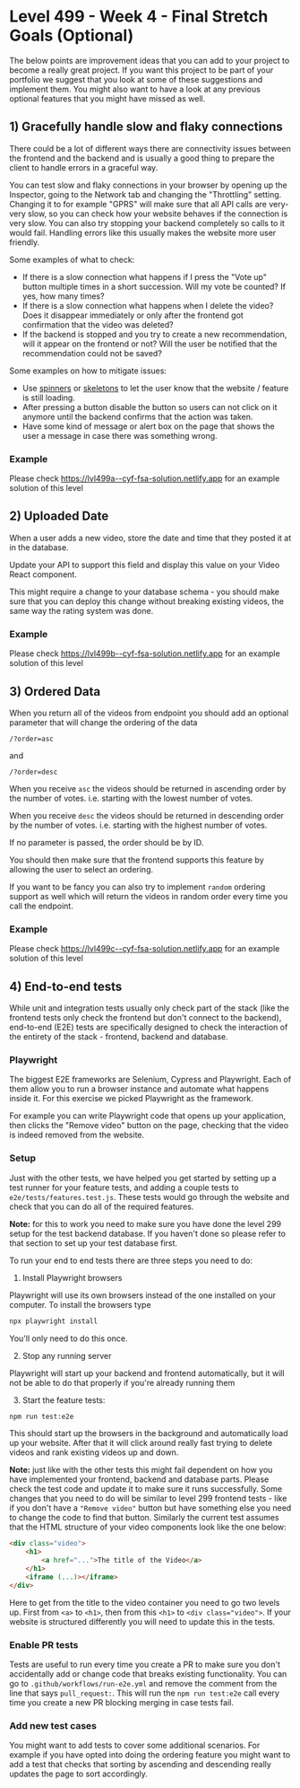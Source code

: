# Level 499 - Week 4 - Final Stretch Goals (Optional)

The below points are improvement ideas that you can add to your project to become a really great project. If you want this project to be part of your portfolio we suggest that you look at some of these suggestions and implement them. You might also want to have a look at any previous optional features that you might have missed as well.

## 1) Gracefully handle slow and flaky connections

There could be a lot of different ways there are connectivity issues between the frontend and the backend and is usually a good thing to prepare the client to handle errors in a graceful way.

You can test slow and flaky connections in your browser by opening up the Inspector, going to the Network tab and changing the "Throttling" setting. Changing it to for example "GPRS" will make sure that all API calls are very-very slow, so you can check how your website behaves if the connection is very slow. You can also try stopping your backend completely so calls to it would fail. Handling errors like this usually makes the website more user friendly.

Some examples of what to check:

- If there is a slow connection what happens if I press the "Vote up" button multiple times in a short succession. Will my vote be counted? If yes, how many times?
- If there is a slow connection what happens when I delete the video? Does it disappear immediately or only after the frontend got confirmation that the video was deleted?
- If the backend is stopped and you try to create a new recommendation, will it appear on the frontend or not? Will the user be notified that the recommendation could not be saved?

Some examples on how to mitigate issues:

- Use [spinners](https://mui.com/material-ui/react-progress/) or [skeletons](https://mui.com/material-ui/react-skeleton/) to let the user know that the website / feature is still loading.
- After pressing a button disable the button so users can not click on it anymore until the backend confirms that the action was taken.
- Have some kind of message or alert box on the page that shows the user a message in case there was something wrong.

### Example

Please check https://lvl499a--cyf-fsa-solution.netlify.app for an example solution of this level

## 2) Uploaded Date

When a user adds a new video, store the date and time that they posted it at in the database.

Update your API to support this field and display this value on your Video React component.

This might require a change to your database schema - you should make sure that you can deploy this change without breaking existing videos, the same way the rating system was done.

### Example

Please check https://lvl499b--cyf-fsa-solution.netlify.app for an example solution of this level

## 3) Ordered Data

When you return all of the videos from endpoint you should add an optional parameter that will change the ordering of the data

```
/?order=asc
```

and

```
/?order=desc
```

When you receive `asc` the videos should be returned in ascending order by the number of votes. i.e. starting with the lowest number of votes.

When you receive `desc` the videos should be returned in descending order by the number of votes. i.e. starting with the highest number of votes.

If no parameter is passed, the order should be by ID.

You should then make sure that the frontend supports this feature by allowing the user to select an ordering.

If you want to be fancy you can also try to implement `random` ordering support as well which will return the videos in random order every time you call the endpoint.

### Example

Please check https://lvl499c--cyf-fsa-solution.netlify.app for an example solution of this level

## 4) End-to-end tests

While unit and integration tests usually only check part of the stack (like the frontend tests only check the frontend but don't connect to the backend), end-to-end (E2E) tests are specifically designed to check the interaction of the entirety of the stack - frontend, backend and database.

### Playwright

The biggest E2E frameworks are Selenium, Cypress and Playwright. Each of them allow you to run a browser instance and automate what happens inside it. For this exercise we picked Playwright as the framework.

For example you can write Playwright code that opens up your application, then clicks the "Remove video" button on the page, checking that the video is indeed removed from the website.

### Setup

Just with the other tests, we have helped you get started by setting up a test runner for your feature tests, and adding a couple tests to `e2e/tests/features.test.js`. These tests would go through the website and check that you can do all of the required features.

**Note:** for this to work you need to make sure you have done the level 299 setup for the test backend database. If you haven't done so please refer to that section to set up your test database first.

To run your end to end tests there are three steps you need to do:

1. Install Playwright browsers

Playwright will use its own browsers instead of the one installed on your computer. To install the browsers type

```sh
npx playwright install
```

You'll only need to do this once.

2. Stop any running server

Playwright will start up your backend and frontend automatically, but it will not be able to do that properly if you're already running them

3. Start the feature tests:

```sh
npm run test:e2e
```

This should start up the browsers in the background and automatically load up your website. After that it will click around really fast trying to delete videos and rank existing videos up and down.

**Note:** just like with the other tests this might fail dependent on how you have implemented your frontend, backend and database parts. Please check the test code and update it to make sure it runs successfully. Some changes that you need to do will be similar to level 299 frontend tests - like if you don't have a `"Remove video"` button but have something else you need to change the code to find that button. Similarly the current test assumes that the HTML structure of your video components look like the one below:

```html
<div class="video">
	<h1>
		<a href="...">The title of the Video</a>
	</h1>
	<iframe (...)></iframe>
</div>
```

Here to get from the title to the video container you need to go two levels up. First from `<a>` to `<h1>`, then from this `<h1>` to `<div class="video">`. If your website is structured differently you will need to update this in the tests.

### Enable PR tests

Tests are useful to run every time you create a PR to make sure you don't accidentally add or change code that breaks existing functionality. You can go to `.github/workflows/run-e2e.yml` and remove the comment from the line that says `pull_request:`. This will run the `npm run test:e2e` call every time you create a new PR blocking merging in case tests fail.

### Add new test cases

You might want to add tests to cover some additional scenarios. For example if you have opted into doing the ordering feature you might want to add a test that checks that sorting by ascending and descending really updates the page to sort accordingly.
